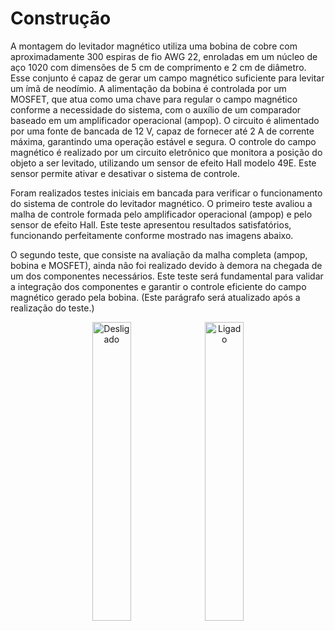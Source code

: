 # Construção 

A montagem do levitador magnético utiliza uma bobina de cobre com aproximadamente 300 espiras de fio AWG 22, enroladas em um núcleo de aço 1020 com dimensões de 5 cm de comprimento e 2 cm de diâmetro. 
Esse conjunto é capaz de gerar um campo magnético suficiente para levitar um ímã de neodímio. 
A alimentação da bobina é controlada por um MOSFET, que atua como uma chave para regular o campo magnético conforme a necessidade do sistema, com o auxílio de um comparador baseado em um amplificador operacional (ampop).
O circuito é alimentado por uma fonte de bancada de 12 V, capaz de fornecer até 2 A de corrente máxima, garantindo uma operação estável e segura.
O controle do campo magnético é realizado por um circuito eletrônico que monitora a posição do objeto a ser levitado, utilizando um sensor de efeito Hall modelo 49E.
Este sensor permite ativar e desativar o sistema de controle.

Foram realizados testes iniciais em bancada para verificar o funcionamento do sistema de controle do levitador magnético. O primeiro teste avaliou a malha de controle formada pelo amplificador operacional (ampop) e pelo sensor de efeito Hall. Este teste apresentou resultados satisfatórios, funcionando perfeitamente conforme mostrado nas imagens abaixo.

O segundo teste, que consiste na avaliação da malha completa (ampop, bobina e MOSFET), ainda não foi realizado devido à demora na chegada de um dos componentes necessários. Este teste será fundamental para validar a integração dos componentes e garantir o controle eficiente do campo magnético gerado pela bobina. (Este parágrafo será atualizado após a realização do teste.)



<p align="center">
  <img src="https://github.com/user-attachments/assets/3beb962f-d72e-4ca5-ba60-3a474c55e8b3" alt="Desligado" width="35%">
  <img src="https://github.com/user-attachments/assets/99a7aedc-f2e6-45cc-895f-b355257c6e4f" alt="Ligado" width="35%">
</p>
